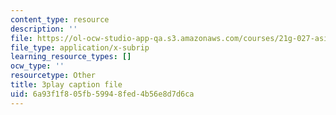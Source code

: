 ```yaml
---
content_type: resource
description: ''
file: https://ol-ocw-studio-app-qa.s3.amazonaws.com/courses/21g-027-asia-in-the-modern-world-images-representations-fall-2016/6a93f1f805fb59948fed4b56e8d7d6ca_v1pwYnDe7dc.vtt
file_type: application/x-subrip
learning_resource_types: []
ocw_type: ''
resourcetype: Other
title: 3play caption file
uid: 6a93f1f8-05fb-5994-8fed-4b56e8d7d6ca
---
```

